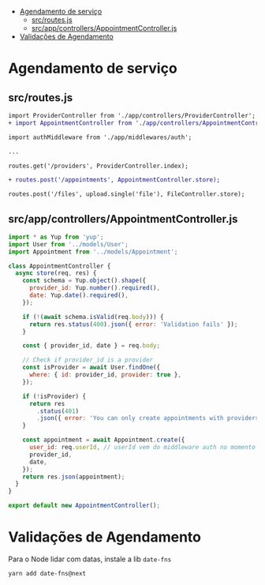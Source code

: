 <!-- TOC -->

- [Agendamento de serviço](#agendamento-de-serviço)
  - [src/routes.js](#srcroutesjs)
  - [src/app/controllers/AppointmentController.js](#srcappcontrollersappointmentcontrollerjs)
- [Validações de Agendamento](#validações-de-agendamento)

<!-- /TOC -->

# Agendamento de serviço

## src/routes.js

```diff
import ProviderController from './app/controllers/ProviderController';
+ import AppointmentController from './app/controllers/AppointmentController';

import authMiddleware from './app/middlewares/auth';

...

routes.get('/providers', ProviderController.index);

+ routes.post('/appointments', AppointmentController.store);

routes.post('/files', upload.single('file'), FileController.store);
```

## src/app/controllers/AppointmentController.js

```javascript
import * as Yup from 'yup';
import User from '../models/User';
import Appointment from '../models/Appointment';

class AppointmentController {
  async store(req, res) {
    const schema = Yup.object().shape({
      provider_id: Yup.number().required(),
      date: Yup.date().required(),
    });

    if (!(await schema.isValid(req.body))) {
      return res.status(400).json({ error: 'Validation fails' });
    }

    const { provider_id, date } = req.body;

    // Check if provider_id is a provider
    const isProvider = await User.findOne({
      where: { id: provider_id, provider: true },
    });

    if (!isProvider) {
      return res
        .status(401)
        .json({ error: 'You can only create appointments with providers' });
    }

    const appointment = await Appointment.create({
      user_id: req.userId, // userId vem do middleware auth no momento que loga
      provider_id,
      date,
    });
    return res.json(appointment);
  }
}

export default new AppointmentController();
```

# Validações de Agendamento

Para o Node lidar com datas, instale a lib `date-fns`

`yarn add date-fns@next`
